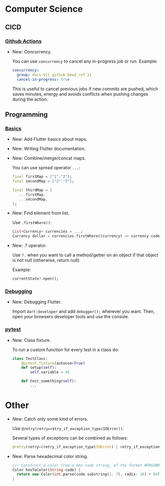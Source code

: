 # Computer Science

## CICD

### [Github Actions](github_actions.md)

* New: Concurrency.

    You can use `concurrency` to cancel any in-progress job or run. Example:

    ```yaml
    concurrency:
      group: docs-${{ github.head_ref }}
      cancel-in-progress: true
    ```

    This is useful to cancel previous jobs if new commits are pushed, which saves
    minutes, energy and avoids conflicts when pushing changes during the action.


## Programming

### [Basics](flutter_basics.md)

* New: Add Flutter basics about maps.
* New: Writing Flutter documentation.
* New: Combine/merge/concat maps.

    You can use spread operator `...`:

    ```dart
    final firstMap = {"1":"2"};
    final secondMap = {"2":"3"};

    final thirdMap = {
       ...firstMap,
       ...secondMap,
    };
    ```


* New: Find element from list.

    Use `.firstWhere()`:

    ```dart
    List<Currency> currencies = ...;
    Currency dollar = currencies.firstWhere((currency) => currency.code == "USD");
    ```


* New: .? operator.

    Use `?.` when you want to call a method/getter on an object if that object is
    not null (otherwise, return null).

    Example:

    ```dart
    currentState?.open();
    ```


### [Debugging](flutter_debugging.md)

* New: Debugging Flutter.

    Import `dart:developer` and add `debugger();` wherever you want.
    Then, open your browsers developer tools and use the console.


### [pytest](pytest.md)

* New: Class fixture.

    To run a custom function for every test in a class do:

    ```python
    class TestClass:
        @pytest.fixture(autouse=True)
        def setup(self):
            self.variable = 42

        def test_something(self):
            ...
    ```


# Other

* New: Catch only some kind of errors.

    Use `@retry(retry=retry_if_exception_type(IOError))`.

    Several types of exceptions can be combined as follows:

    ```python
    @retry(retry=(retry_if_exception_type(IOError) | retry_if_exception_type(TimeoutError)))
    ```


* New: Parse hexadecimal color string.

    ```dart
    /// Construct a color from a hex code string, of the format #RRGGBB.
    Color hexToColor(String code) {
      return new Color(int.parse(code.substring(1, 7), radix: 16) + 0xFF000000);
    }
    ```
